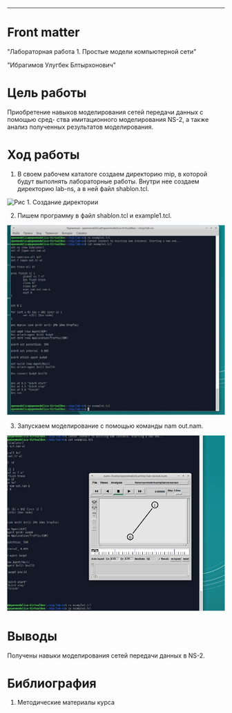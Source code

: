 ---
# Front matter
"Лабораторная работа 1. Простые модели компьютерной сети"


"Ибрагимов Улугбек Блтырхонович"

# Цель работы

Приобретение навыков моделирования сетей передачи данных с помощью сред-
ства имитационного моделирования NS-2, а также анализ полученных результатов
моделирования.

# Ход работы

1. В своем рабочем каталоге создаем директорию mip, в которой будут выполнять лабораторные работы. Внутри нее создаем директорию lab-ns, а в ней файл shablon.tcl.

![Рис 1. Создание директории](images/image007.png)

2. Пишем программу в файл shablon.tcl и example1.tcl.

![Рис 2. Код программы для шаблона](images/SharedScreenshot.jpg)


3. Запускаем моделирование с помощью команды nam out.nam.

![Рис 3. Моделирование простой сети из двух узлов ](images/SharedScreenshot2.jpg)


# Выводы

Получены навыки моделирования сетей передачи данных в NS-2.

# Библиография

1. Методические материалы курса
